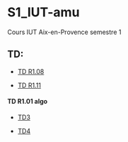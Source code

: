 # S1_IUT-amu
Cours IUT Aix-en-Provence semestre 1


## TD:

- [TD R1.08](https://github.com/killbib-coder/S1_IUT-amu/blob/main/TD/R108_Makssoud)

- [TD R1.11](https://github.com/killbib-coder/S1_IUT-amu/blob/main/TD/R111_Salou)

#### TD R1.01 algo

- [TD3](https://github.com/killbib-coder/S1_IUT-amu/blob/main/TD/Algo/TD3_R1.01.algo)

- [TD4](https://github.com/killbib-coder/S1_IUT-amu/blob/main/TD/Algo/TD4_R1.01.algo)

